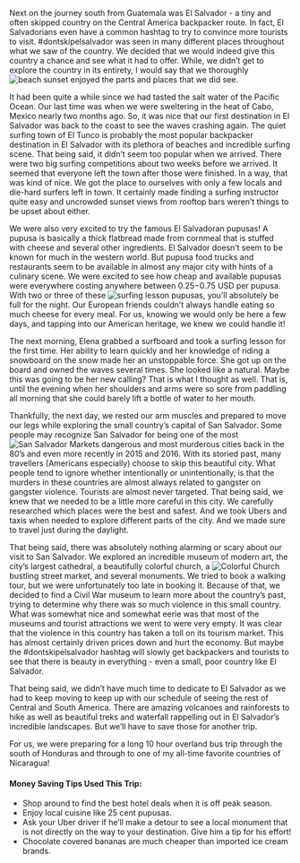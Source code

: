 Next on the journey south from Guatemala was El Salvador - a tiny and often skipped country on the Central America backpacker route.  In fact, El Salvadorians even have a common hashtag to try to convince more tourists to visit. #dontskipelsalvador was seen in many different places throughout what we saw of the country.  We decided that we would indeed give this country a chance and see what it had to offer.  While, we didn’t get to explore the country in its entirety, I would say that we thoroughly ![](salvador/beachSunset_opt.jpg "beach sunset") enjoyed the parts and places that we did see.

It had been quite a while since we had tasted the salt water of the Pacific Ocean.  Our last time was when we were sweltering in the heat of Cabo, Mexico nearly two months ago.  So, it was nice that our first destination in El Salvador was back to the coast to see the waves crashing again.  The quiet surfing town of El Tunco is probably the most popular backpacker destination in El Salvador with its plethora of beaches and incredible surfing scene.  That being said, it didn’t seem too popular when we arrived.  There were two big surfing competitions about two weeks before we arrived.  It seemed that everyone left the town after those were finished.  In a way, that was kind of nice.  We got the place to ourselves with only a few locals and die-hard surfers left in town.  It certainly made finding a surfing instructor quite easy and uncrowded sunset views from rooftop bars weren’t things to be upset about either.  

We were also very excited to try the famous El Salvadoran pupusas!  A pupusa is basically a thick flatbread made from cornmeal that is stuffed with cheese and several other ingredients.  El Salvador doesn’t seem to be known for much in the western world.  But pupusa food trucks and restaurants seem to be available in almost any major city with hints of a culinary scene.  We were excited to see how cheap and available pupusas were everywhere costing anywhere between $0.25-$0.75 USD per pupusa.  With two or three of these ![](salvador/surfLesson_opt.jpg "surfing lesson") pupusas, you’ll absolutely be full for the night.  Our European friends couldn’t always handle eating so much cheese for every meal.  For us, knowing we would only be here a few days, and tapping into our American heritage, we knew we could handle it!

The next morning, Elena grabbed a surfboard and took a surfing lesson for the first time.  Her ability to learn quickly and her knowledge of riding a snowboard on the snow made her an unstoppable force.  She got up on the board and owned the waves several times.  She looked like a natural.  Maybe this was going to be her new calling?  That is what I thought as well.  That is, until the evening when her shoulders and arms were so sore from paddling all morning that she could barely lift a bottle of water to her mouth. 

Thankfully, the next day, we rested our arm muscles and prepared to move our legs while exploring the small country’s capital of San Salvador.  Some people may recognize San Salvador for being one of the most ![](salvador/marketE_opt.jpg "San Salvador Markets") dangerous and most murderous cities back in the 80’s and even more recently in 2015 and 2016.  With its storied past, many travellers (Americans especially) choose to skip this beautiful city.  What people tend to ignore whether intentionally or unintentionally, is that the murders in these countries are almost  always related to gangster on gangster violence.  Tourists are almost never targeted.  That being said, we knew that we needed to be a little more careful in this city.  We carefully researched which places were the best and safest.  And we took Ubers and taxis when needed to explore different parts of the city.  And we made sure to travel just during the daylight.

That being said, there was absolutely nothing alarming or scary about our visit to San Salvador.  We  explored an incredible museum of modern art, the city’s largest cathedral, a beautifully colorful church, a ![](salvador/colorfulChurch_opt.jpg "Colorful Church") bustling street market, and several monuments.  We tried to book a walking tour, but we were unfortunately too late in booking it.  Because of that, we decided to find a Civil War museum to learn more about the country’s past, trying to determine why there was so much violence in this small country.  What was somewhat nice and somewhat eerie was that most of the museums and tourist attractions we went to were very empty.  It was clear that the violence in this country has taken a toll on its tourism market.  This has  almost certainly driven prices down and hurt the economy.  But maybe the #dontskipelsalvador hashtag will slowly get backpackers and tourists to see that there is beauty in everything - even a small, poor country like El Salvador.

That being said, we didn’t have much time to dedicate to El Salvador as we had to keep moving to keep up with our schedule of seeing the rest of Central and South America.  There are amazing volcanoes and rainforests to hike as well as beautiful treks and waterfall rappelling out in El Salvador’s incredible landscapes.  But we’ll have to save those for another trip.

For us, we were preparing for a long 10 hour overland bus trip through the south of Honduras and through to one of my all-time favorite countries of Nicaragua!


#### Money Saving Tips Used This Trip:

* Shop around to find the best hotel deals when it is off peak season.
* Enjoy local cuisine like 25 cent pupusas.
* Ask your Uber driver if he’ll make a detour to see a local monument that is not directly on the way to your destination.  Give him a tip for his effort!
* Chocolate covered bananas are much cheaper than imported ice cream brands.
